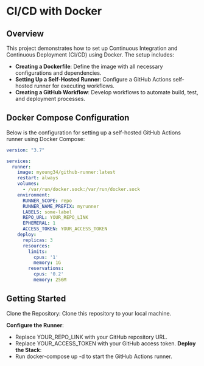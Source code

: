 # CI/CD with Docker

## Overview

This project demonstrates how to set up Continuous Integration and Continuous Deployment (CI/CD) using Docker. The setup includes:

- **Creating a Dockerfile**: Define the image with all necessary configurations and dependencies.
- **Setting Up a Self-Hosted Runner**: Configure a GitHub Actions self-hosted runner for executing workflows.
- **Creating a GitHub Workflow**: Develop workflows to automate build, test, and deployment processes.

## Docker Compose Configuration

Below is the configuration for setting up a self-hosted GitHub Actions runner using Docker Compose:

```yaml
version: "3.7"

services:
  runner:
    image: myoung34/github-runner:latest
    restart: always
    volumes:
      - /var/run/docker.sock:/var/run/docker.sock
    environment:
      RUNNER_SCOPE: repo
      RUNNER_NAME_PREFIX: myrunner
      LABELS: some-label
      REPO_URL: YOUR_REPO_LINK
      EPHEMERAL: 1
      ACCESS_TOKEN: YOUR_ACCESS_TOKEN
    deploy:
      replicas: 3
      resources:
        limits:
          cpus: '1'
          memory: 1G
        reservations:
          cpus: '0.2'
          memory: 256M
```
## Getting Started

Clone the Repository: Clone this repository to your local machine.

**Configure the Runner**:
- Replace YOUR_REPO_LINK with your GitHub repository URL.
- Replace YOUR_ACCESS_TOKEN with your GitHub access token.
**Deploy the Stack**:
- Run docker-compose up -d to start the GitHub Actions runner.
